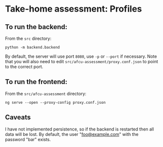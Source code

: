 # Take-home assessment: Profiles

## To run the backend:
From the `src` directory:

`python -m backend.backend`

By default, the server will use port `8080`, use `-p` or `--port` if necessary. Note that you will also need to edit `src/afcu-assessment/proxy.conf.json` to point to the correct port.

## To run the frontend:
From the `src/afcu-assessment` directory:

`ng serve --open --proxy-config proxy.conf.json`

## Caveats
I have not implemented persistence, so if the backend is restarted then all data will be lost. By default, the user "foo@example.com" with the password "bar" exists.
